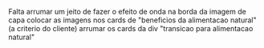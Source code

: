 Falta arrumar um jeito de fazer o efeito de onda na borda da imagem de capa 
colocar as imagens nos cards de "beneficios da alimentacao natural" (a criterio do cliente)
arrumar os cards da div "transicao para alimentacao natural"